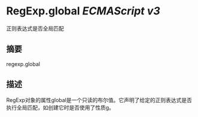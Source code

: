 # RegExp.global _ECMAScript v3_

正则表达式是否全局匹配

## 摘要

regexp.global

## 描述

RegExp对象的属性global是一个只读的布尔值。它声明了给定的正则表达式是否执行全局匹配，如创建它时是否使用了性质g。

